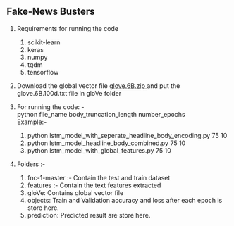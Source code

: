 ## Fake-News Busters
1. Requirements for running the code
   1. scikit-learn
   2. keras
   3. numpy
   4. tqdm
   5. tensorflow
   
2. Download the global vector file <a href="http://nlp.stanford.edu/data/glove.6B.zip"> glove.6B.zip </a> and put the glove.6B.100d.txt file in gloVe folder

3. For running the code: - <br/>
   python file_name body_truncation_length number_epochs
   <br/>
   Example:- <br/>
   
   1. python lstm_model_with_seperate_headline_body_encoding.py 75 10
   2. python lstm_model_headline_body_combined.py 75 10
   3. python lstm_model_with_global_features.py 75 10

4. Folders :-
   1. fnc-1-master :- Contain the test and train dataset
   2. features :- Contain the text features extracted
   3. gloVe: Contains global vector file
   4. objects: Train and Validation accuracy and loss after each epoch is store here.
   5. prediction: Predicted result are store here.
